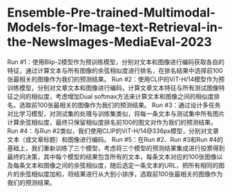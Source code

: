 # Ensemble-Pre-trained-Multimodal-Models-for-Image-text-Retrieval-in-the-NewsImages-MediaEval-2023
Run #1：使用Blip-2模型作为预训练模型，分别对文本和图像进行编码获取各自的特征，通过计算文本与所有图像的余弦相似度进行排名，在排名结果中选择前100张最相关的图像作为我们的预测结果。
Run #2：使用CLIP的ViT-H/14模型作为预训练模型，分别对文章文本和图像进行编码，计算文章文本特征与所有测试图像特征之间的相似度，考虑增加Dual softmax方法来计算文本和图像之间的相似度排名，选取前100张最相关的图像作为我们的预测结果。
Run #3：通过设计多任务对比学习模型，对测试集的处理与训练集类似，将每一条文本与测试集中所有图片计算余弦相似度，最终只保留相似度排名前100的图文对作为我们的预测结果。
Run #4：与Run #2类似，我们使用CLIP的ViT-H/14@336px模型，分别对文章文本（或文章标题）和图像进行编码。
Run #5：在Run #2、Run #3和Run #4的基础上，我们重新训练了三个模型，考虑将三个模型的预测结果集成进行投票得到最终的决策，其中每个模型的结果包含所有的文本，每条文本对应的100张图像以及每条文本和图像之间的余弦相似度，随后选定一条文本的URL，把所有相同的图片的余弦相似度加和，将结果进行从大到小排序，选取前100张最相关的图像作为我们的预测结果。
